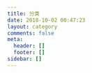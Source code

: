 ```yaml
---
title: 分类
date: 2018-10-02 00:47:23
layout: category
comments: false
meta:
  header: []
  footer: []
sidebar: []
---
```

